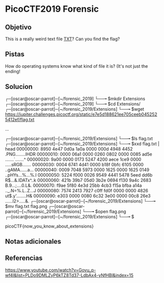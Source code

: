 # PicoCTF2019 Forensic
## Objetivo
This is a really weird text file [TXT](https://jupiter.challenges.picoctf.org/static/e7e5d188621ee705ceeb0452525412ef/flag.txt)? Can you find the flag?
## Pistas
How do operating systems know what kind of file it is? (It's not just the ending!
## Solucion

┌─[oscar@oscar-parrot]─[~/forensic_2019]
└──╼ $mkdir Extensions
┌─[oscar@oscar-parrot]─[~/forensic_2019]
└──╼ $cd Extensions/
┌─[oscar@oscar-parrot]─[~/forensic_2019/Extensions]
└──╼ $wget https://jupiter.challenges.picoctf.org/static/e7e5d188621ee705ceeb0452525412ef/flag.txt 


...

┌─[oscar@oscar-parrot]─[~/forensic_2019/Extensions]
└──╼ $ls
flag.txt
┌─[oscar@oscar-parrot]─[~/forensic_2019/Extensions]
└──╼ $xxd flag.txt | head
00000000: 8950 4e47 0d0a 1a0a 0000 000d 4948 4452  .PNG........IHDR
00000010: 0000 06a1 0000 0260 0802 0000 0085 ad5e  .......`.......^
00000020: 9a00 0000 0173 5247 4200 aece 1ce9 0000  .....sRGB.......
00000030: 0004 6741 4d41 0000 b18f 0bfc 6105 0000  ..gAMA......a...
00000040: 0009 7048 5973 0000 1625 0000 1625 0149  ..pHYs...%...%.I
00000050: 5224 f000 0026 9549 4441 5478 5eed dd6b  R$...&.IDATx^..k
00000060: 421b 39b7 05d0 3b2e 0694 f130 9a4c 2683  B.9...;....0.L&.
00000070: f9ae 5f80 4e3d 25bb 4cb3 f15a bfba a14a  .._.N=%.L..Z...J
00000080: 7574 2413 7927 c0ff fd0f 0000 0000 4826  ut$.y'........H&
00000090: e303 0000 0080 6c32 3e00 0000 00c8 26e3  ......l2>.....&.
┌─[oscar@oscar-parrot]─[~/forensic_2019/Extensions]
└──╼ $mv flag.txt flag.png
┌─[oscar@oscar-parrot]─[~/forensic_2019/Extensions]
└──╼ $open flag.png 
┌─[oscar@oscar-parrot]─[~/forensic_2019/Extensions]
└──╼ $

picoCTF{now_you_know_about_extensions}

## Notas adicionales
## Referencias
https://www.youtube.com/watch?v=Govu_p-wf4I&list=PLDo9DMLZyP6kTZ8Td37-LdbAx4-yNfHBl&index=15 
